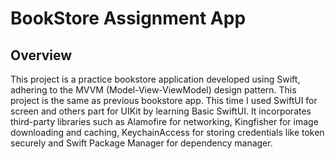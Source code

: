 # BookStore Assignment App

## Overview
This project is a practice bookstore application developed using Swift, adhering to the MVVM (Model-View-ViewModel) design pattern. This project is the same 
as previous bookstore app. This time I used SwiftUI for screen and others part for UIKit by learning Basic SwiftUI. It incorporates third-party libraries such as Alamofire for
networking, Kingfisher for image downloading and caching, KeychainAccess for storing credentials like token securely and Swift Package Manager for dependency manager.
